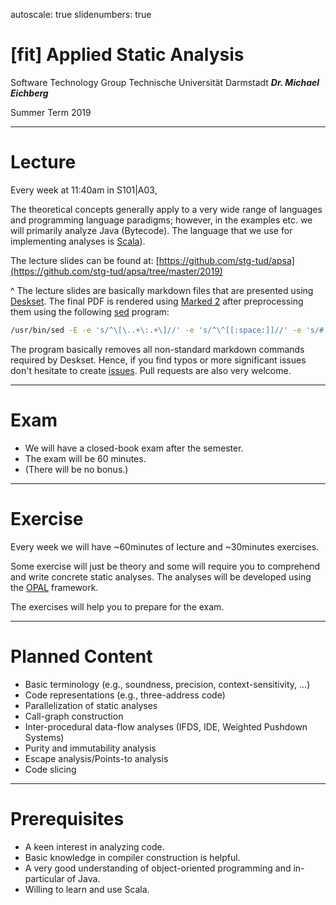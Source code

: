 autoscale: true
slidenumbers: true

# [fit] Applied Static Analysis  

Software Technology Group 
Technische Universität Darmstadt
__*Dr. Michael Eichberg*__

Summer Term 2019





---

# Lecture
Every week at 11:40am in S101|A03,

The theoretical concepts generally apply to a very wide range of languages and programming language paradigms; however, in the examples etc. we will primarily analyze Java (Bytecode). The language that we use for implementing analyses is [Scala](https://www.scala-lang.org)).

The lecture slides can be found at: [https://github.com/stg-tud/apsa](https://github.com/stg-tud/apsa/tree/master/2019)

^ The lecture slides are basically markdown files that are presented using [Deskset](https://www.deskset.com). The final PDF is rendered using [Marked 2](https://marked2app.com) after preprocessing them using the following [sed](https://en.wikipedia.org/wiki/Sed) program:
```bash
/usr/bin/sed -E -e 's/^\[\..+\:.+\]//' -e 's/^\^[[:space:]]//' -e 's/#[[:space:]]\[fit\]/#/'
```
The program basically removes all non-standard markdown commands required by Deskset.
Hence, if you find typos or more significant issues don't hesitate to create [issues](https://github.com/stg-tud/apsa/issues). Pull requests are also very welcome. 

---

# Exam

- We will have a closed-book exam after the semester.  
- The exam will be 60 minutes.
- (There will be no bonus.)

---

# Exercise
Every week we will have ~60minutes of lecture and ~30minutes exercises. 

Some exercise will just be theory and some will require you to comprehend and write concrete static analyses. The analyses will be developed using the [OPAL](www.opal-project.de) framework.

The exercises will help you to prepare for the exam.

---

# Planned Content

* Basic terminology (e.g., soundness, precision, context-sensitivity, ...)
* Code representations (e.g., three-address code)
* Parallelization of static analyses
* Call-graph construction
* Inter-procedural data-flow analyses (IFDS, IDE, Weighted Pushdown Systems)
* Purity and immutability analysis
* Escape analysis/Points-to analysis
* Code slicing

--- 

# Prerequisites

 * A keen interest in analyzing code.
 * Basic knowledge in compiler construction is helpful.
 * A very good understanding of object-oriented programming and in-particular of Java.
 * Willing to learn and use Scala.




